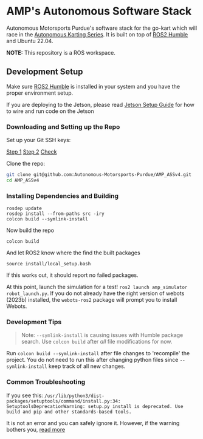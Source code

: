 # AMP's Autonomous Software Stack

Autonomous Motorsports Purdue's software stack for the go-kart which will race
in the [Autonomous Karting Series](https://autonomouskartingseries.com/).
It is built on top of [ROS2 Humble](https://docs.ros.org/en/humble/index.html) and Ubuntu 22.04.

**NOTE:** This repository is a ROS workspace.

## Development Setup

Make sure [ROS2 Humble](https://docs.ros.org/en/humble/Installation.html) is
installed in your system and you have the proper environment setup.

If you are deploying to the Jetson, please read [Jetson Setup Guide](JETSON_SETUP.md) for how to wire and run code on the Jetson

### Downloading and Setting up the Repo

Set up your Git SSH keys:

[Step 1](https://docs.github.com/en/authentication/connecting-to-github-with-ssh/generating-a-new-ssh-key-and-adding-it-to-the-ssh-agent)
[Step 2](https://docs.github.com/en/authentication/connecting-to-github-with-ssh/adding-a-new-ssh-key-to-your-github-account)
[Check](https://docs.github.com/en/authentication/connecting-to-github-with-ssh/testing-your-ssh-connection)

Clone the repo:

```bash
git clone git@github.com:Autonomous-Motorsports-Purdue/AMP_ASSv4.git
cd AMP_ASSv4
```

### Installing Dependencies and Building

```
rosdep update
rosdep install --from-paths src -iry
colcon build --symlink-install
```

Now build the repo 

```
colcon build
```

And let ROS2 know where the find the built packages

```
source install/local_setup.bash
```

If this works out, it should report no failed packages.

At this point, launch the simulation for a test! `ros2 launch amp_simulator robot_launch.py`. If you do not already have the right version of webots (2023b) installed, the `webots-ros2` package will prompt you to install Webots.

### Development Tips

> Note: `--symlink-install` is causing issues with Humble package search. Use `colcon build` after *all* file modifications for now.

Run `colcon build --symlink-install` after file changes to 'recompile' the project. You do not need to run this after changing python files since `--symlink-install` keep track of all new changes.

### Common Troubleshooting

If you see this: ```/usr/lib/python3/dist-packages/setuptools/command/install.py:34: SetuptoolsDeprecationWarning: setup.py install is deprecated. Use build and pip and other standards-based tools.``` 

It is not an error and you can safely ignore it. However, if the warning bothers you, [read more](https://robotics.stackexchange.com/questions/24230/setuptoolsdeprecationwarning-in-ros2-humble/24349#24349)